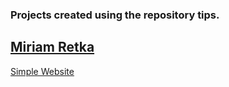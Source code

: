 ### Projects created using the repository tips.

## [Miriam Retka](https://github.com/Auralcat) <br>
[Simple Website](/PROJECTS/simple-website-auralcat)